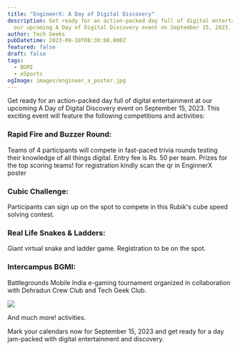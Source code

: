```yaml
---
title: "EngineerX: A Day of Digital Discovery"
description: Get ready for an action-packed day full of digital entertainment at
  our upcoming A Day of Digital Discovery event on September 15, 2023.
author: Tech Geeks
pubDatetime: 2023-09-10T08:30:00.000Z
featured: false
draft: false
tags:
  - BGMI
  - eSports
ogImage: images/engineer_x_poster.jpg
---
```

Get ready for an action-packed day full of digital entertainment at our upcoming A Day of Digital Discovery event on September 15, 2023. This exciting event will feature the following competitions and activities:

### Rapid Fire and Buzzer Round:

Teams of 4 participants will compete in fast-paced trivia rounds testing their knowledge of all things digital. Entry fee is Rs. 50 per team. Prizes for the top scoring teams! for registration kindly scan the qr in EnginnerX poster

### Cubic Challenge:

Participants can sign up on the spot to compete in this Rubik's cube speed solving contest.

### Real Life Snakes & Ladders:

Giant virtual snake and ladder game. Registration to be on the spot.

### Intercampus BGMI:

Battlegrounds Mobile India e-gaming tournament organized in collaboration with Dehradun Crew Club and Tech Geek Club.

![](/techgeeks/images/bgmi_2_poster.jpg)

And much more! activities.

Mark your calendars now for September 15, 2023 and get ready for a day jam-packed with digital entertainment and discovery.